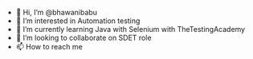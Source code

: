 - 👋 Hi, I’m @bhawanibabu
- 👀 I’m interested in Automation testing
- 🌱 I’m currently learning Java with Selenium with TheTestingAcademy
- 💞️ I’m looking to collaborate on SDET role
- 📫 How to reach me 

<!---
bhawanibabu/bhawanibabu is a ✨ special ✨ repository because its `README.md` (this file) appears on your GitHub profile.
You can click the Preview link to take a look at your changes.
--->
